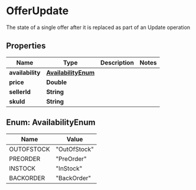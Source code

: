 

# OfferUpdate

The state of a single offer after it is replaced as part of an Update operation

## Properties

| Name | Type | Description | Notes |
|------------ | ------------- | ------------- | -------------|
|**availability** | [**AvailabilityEnum**](#AvailabilityEnum) |  |  |
|**price** | **Double** |  |  |
|**sellerId** | **String** |  |  |
|**skuId** | **String** |  |  |



## Enum: AvailabilityEnum

| Name | Value |
|---- | -----|
| OUTOFSTOCK | &quot;OutOfStock&quot; |
| PREORDER | &quot;PreOrder&quot; |
| INSTOCK | &quot;InStock&quot; |
| BACKORDER | &quot;BackOrder&quot; |



